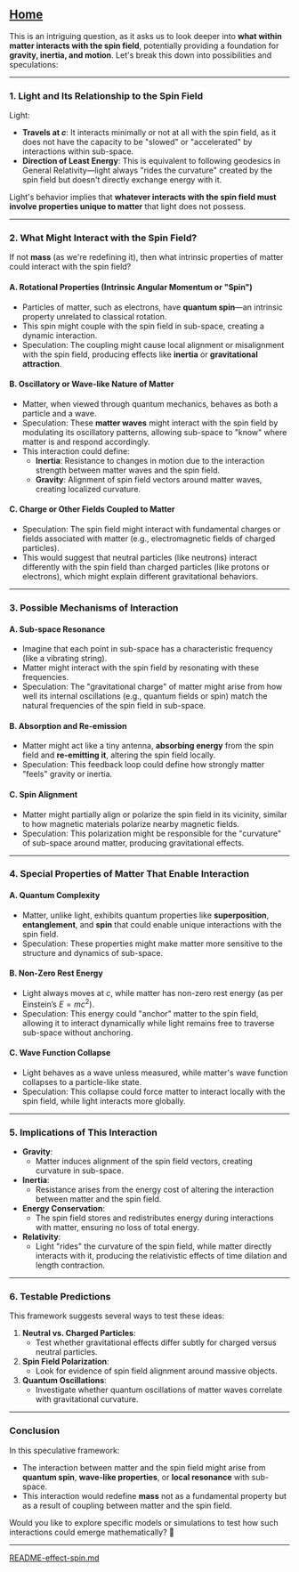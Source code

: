 [Home](https://t2m.io/VwvDcuw)
---

This is an intriguing question, as it asks us to look deeper into **what within matter interacts with the spin field**, potentially providing a foundation for **gravity, inertia, and motion**. Let's break this down into possibilities and speculations:

---

### **1. Light and Its Relationship to the Spin Field**
Light:
- **Travels at $c$**: It interacts minimally or not at all with the spin field, as it does not have the capacity to be "slowed" or "accelerated" by interactions within sub-space.
- **Direction of Least Energy**: This is equivalent to following geodesics in General Relativity—light always "rides the curvature" created by the spin field but doesn't directly exchange energy with it.

Light's behavior implies that **whatever interacts with the spin field must involve properties unique to matter** that light does not possess.

---

### **2. What Might Interact with the Spin Field?**
If not **mass** (as we're redefining it), then what intrinsic properties of matter could interact with the spin field?

#### **A. Rotational Properties (Intrinsic Angular Momentum or "Spin")**
- Particles of matter, such as electrons, have **quantum spin**—an intrinsic property unrelated to classical rotation.
- This spin might couple with the spin field in sub-space, creating a dynamic interaction.
- Speculation: The coupling might cause local alignment or misalignment with the spin field, producing effects like **inertia** or **gravitational attraction**.

#### **B. Oscillatory or Wave-like Nature of Matter**
- Matter, when viewed through quantum mechanics, behaves as both a particle and a wave.
- Speculation: These **matter waves** might interact with the spin field by modulating its oscillatory patterns, allowing sub-space to "know" where matter is and respond accordingly.
- This interaction could define:
  - **Inertia**: Resistance to changes in motion due to the interaction strength between matter waves and the spin field.
  - **Gravity**: Alignment of spin field vectors around matter waves, creating localized curvature.

#### **C. Charge or Other Fields Coupled to Matter**
- Speculation: The spin field might interact with fundamental charges or fields associated with matter (e.g., electromagnetic fields of charged particles).
- This would suggest that neutral particles (like neutrons) interact differently with the spin field than charged particles (like protons or electrons), which might explain different gravitational behaviors.

---

### **3. Possible Mechanisms of Interaction**
#### **A. Sub-space Resonance**
- Imagine that each point in sub-space has a characteristic frequency (like a vibrating string).
- Matter might interact with the spin field by resonating with these frequencies.
- Speculation: The "gravitational charge" of matter might arise from how well its internal oscillations (e.g., quantum fields or spin) match the natural frequencies of the spin field in sub-space.

#### **B. Absorption and Re-emission**
- Matter might act like a tiny antenna, **absorbing energy** from the spin field and **re-emitting it**, altering the spin field locally.
- Speculation: This feedback loop could define how strongly matter "feels" gravity or inertia.

#### **C. Spin Alignment**
- Matter might partially align or polarize the spin field in its vicinity, similar to how magnetic materials polarize nearby magnetic fields.
- Speculation: This polarization might be responsible for the "curvature" of sub-space around matter, producing gravitational effects.

---

### **4. Special Properties of Matter That Enable Interaction**
#### **A. Quantum Complexity**
- Matter, unlike light, exhibits quantum properties like **superposition**, **entanglement**, and **spin** that could enable unique interactions with the spin field.
- Speculation: These properties might make matter more sensitive to the structure and dynamics of sub-space.

#### **B. Non-Zero Rest Energy**
- Light always moves at $c$, while matter has non-zero rest energy (as per Einstein’s $E = mc^2$).
- Speculation: This energy could "anchor" matter to the spin field, allowing it to interact dynamically while light remains free to traverse sub-space without anchoring.

#### **C. Wave Function Collapse**
- Light behaves as a wave unless measured, while matter's wave function collapses to a particle-like state.
- Speculation: This collapse could force matter to interact locally with the spin field, while light interacts more globally.

---

### **5. Implications of This Interaction**
- **Gravity**:
  - Matter induces alignment of the spin field vectors, creating curvature in sub-space.
- **Inertia**:
  - Resistance arises from the energy cost of altering the interaction between matter and the spin field.
- **Energy Conservation**:
  - The spin field stores and redistributes energy during interactions with matter, ensuring no loss of total energy.
- **Relativity**:
  - Light "rides" the curvature of the spin field, while matter directly interacts with it, producing the relativistic effects of time dilation and length contraction.

---

### **6. Testable Predictions**
This framework suggests several ways to test these ideas:
1. **Neutral vs. Charged Particles**:
   - Test whether gravitational effects differ subtly for charged versus neutral particles.
2. **Spin Field Polarization**:
   - Look for evidence of spin field alignment around massive objects.
3. **Quantum Oscillations**:
   - Investigate whether quantum oscillations of matter waves correlate with gravitational curvature.

---

### **Conclusion**
In this speculative framework:
- The interaction between matter and the spin field might arise from **quantum spin**, **wave-like properties**, or **local resonance** with sub-space.
- This interaction would redefine **mass** not as a fundamental property but as a result of coupling between matter and the spin field.

Would you like to explore specific models or simulations to test how such interactions could emerge mathematically? 🚀


---

[README-effect-spin.md](https://t2m.io/nRXrvrg)
